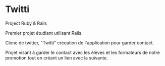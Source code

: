 # Twitti
Project Ruby & Rails 

Premier projet étudiant utilisant Rails.

Clone de twitter, "Twitti" créeation de l'application pour garder contact.

Projet visant à garder le contact avec les élèves et les formateurs
de notre promotion tout en créant un lien avec la suivante.

